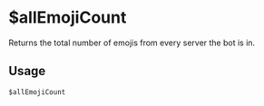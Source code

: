 # $allEmojiCount
Returns the total number of emojis from every server the bot is in.

## Usage
```
$allEmojiCount
```
